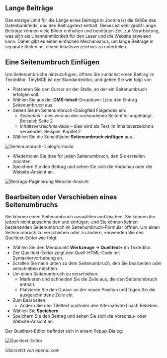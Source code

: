 <!-- Filename: J4.x:Article_Pagination / Display title: Beitrag: Bearbeiten - Paginierung  -->

## Lange Beiträge

Das einzige Limit für die Länge eines Beitrags in Joomla ist die Größe des Datenbankfelds, das den Beitragstext enthält. Dieses ist sehr groß! Lange Beiträge können viele Bilder enthalten und benötigen Zeit zur Verarbeitung, was sich als Unannehmlichkeit für den Leser und die Website erweisen kann. Daher gibt es einen einfachen Mechanismus, um lange Beiträge in separate Seiten mit einem Inhaltsverzeichnis zu unterteilen.

## Eine Seitenumbruch Einfügen

Um Seitenumbrüche hinzuzufügen, öffnen Sie zunächst einen Beitrag im Texteditor. TinyMCE ist der Standardeditor, und gehen Sie wie folgt vor:

- Platzieren Sie den Cursor an der Stelle, an der ein Seitenumbruch erfolgen soll.
- Wählen Sie aus der **CMS-Inhalt**-Dropdown-Liste den Eintrag *Seitenumbruch* aus.
- Geben Sie im Seitenumbruch-Dialogfeld Folgendes ein:
  - *Seitentitel* – dies wird an den vorhandenen Seitentitel angehängt.
    Beispiel: Seite 2
  - *Inhaltsverzeichnis-Alias* – dies wird als Text im Inhaltsverzeichnis verwendet. Beispiel: Kapitel 2
- Wählen Sie die Schaltfläche **Seitenumbruch einfügen** aus.

![Seitenumbruch-Dialogformular](../../../en/images/articles/articles-edit-pagination.png)

- Wiederholen Sie dies für jeden Seitenumbruch, den Sie erstellen möchten.
- Speichern Sie den Beitrag und sehen Sie sich die Vorschau oder die Website-Ansicht an.

![Beitrags-Paginierung Website-Ansicht](../../../en/images/articles/articles-site-pagination.png)

## Bearbeiten oder Verschieben eines Seitenumbruchs

Sie können einen Seitenumbruch auswählen und löschen. Sie können ihn jedoch nicht ausschneiden und einfügen, und Sie können keinen bestehenden Seitenumbruch im Seitenumbruch-Formular öffnen. Um einen Seitenumbruch zu verschieben oder zu ändern, verwenden Sie den Quelltext-Editor wie folgt:

- Wählen Sie den Menüpunkt **Werkzeuge -> Quelltext+** im Texteditor.
- Der Quelltext-Editor zeigt den Quell-HTML-Code mit Syntaxhervorhebung an.
- Scrollen Sie nach unten zu dem Seitenumbruch, den Sie bearbeiten oder verschieben möchten.
- Um einen Seitenumbruch zu verschieben:
  - Markieren und schneiden Sie die Zeile aus, die den Seitenumbruch enthält.
  - Platzieren Sie den Cursor an der neuen Position und fügen Sie die ausgeschnittene Zeile ein.
- Zum Bearbeiten:
  - Ändern Sie den Titeltext und/oder den Alternativtext nach Belieben.
- Wählen Sie **Speichern**.
- Speichern Sie den Beitrag und sehen Sie sich die Vorschau- oder Website-Ansicht an.

Der Quelltext-Editor befindet sich in einem Popup-Dialog:

![Quelltext-Editor](../../../en/images/articles/articles-edit-pagination-source-code.png)

*Übersetzt von openai.com*

